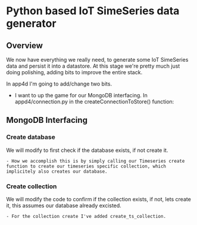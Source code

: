 # Python based IoT SimeSeries data generator

## Overview

We now have everything we really need, to generate some IoT SimeSeries data and persist it into a datastore. At this stage we're pretty much just doing polishing, adding bits to improve the entire stack.

In app4d I'm going to add/change two bits.

- I want to up the game for our MongoDB interfacing. In appd4/connection.py in the createConnectionToStore() function:


## MongoDB Interfacing

### Create database

We will modify to first check if the database exists, if not create it.

	- How we accomplish this is by simply calling our Timeseries create function to create our timeseries specific collection, which implicitely also creates our database.

### Create collection

We will modify the code to confirm if the collection exists, if not, lets create it, this assumes our database already excisted.

	- For the collection create I've added create_ts_collection.


